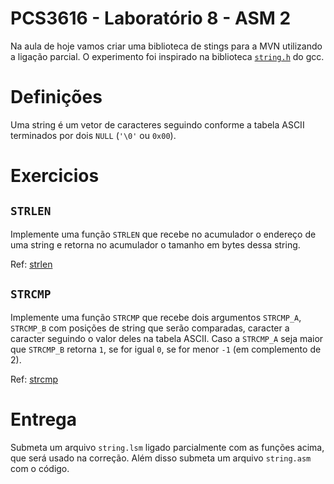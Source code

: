 # PCS3616 - Laboratório 8 - ASM 2

Na aula de hoje vamos criar uma biblioteca de stings para a MVN utilizando a ligação parcial.
O experimento foi inspirado na biblioteca [`string.h`](https://cplusplus.com/reference/cstring/) do gcc.

# Definições
Uma string é um vetor de caracteres seguindo conforme a tabela ASCII terminados 
por dois `NULL` (`'\0'` ou `0x00`).

# Exercicios

## `STRLEN`
Implemente uma função `STRLEN` que recebe no acumulador o endereço de uma string 
e retorna no acumulador o tamanho em bytes dessa string.

Ref: [strlen](https://cplusplus.com/reference/cstring/strlen/)

## `STRCMP`
Implemente uma função `STRCMP` que recebe dois argumentos `STRCMP_A`, `STRCMP_B`
com posições de string que serão comparadas, caracter a caracter seguindo o 
valor deles na tabela ASCII. Caso a `STRCMP_A` seja maior que `STRCMP_B` retorna
`1`, se for igual `0`, se for menor `-1` (em complemento de 2).

Ref: [strcmp](https://cplusplus.com/reference/cstring/strcmp/)

# Entrega
Submeta um arquivo `string.lsm` ligado parcialmente com as funções acima, que será usado na correção.
Além disso submeta um arquivo `string.asm` com o código.
